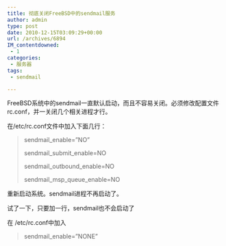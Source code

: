 ```yaml
---
title: 彻底关闭FreeBSD中的sendmail服务
author: admin
type: post
date: 2010-12-15T03:09:29+00:00
url: /archives/6894
IM_contentdowned:
 - 1
categories:
 - 服务器
tags:
 - sendmail

---
```

FreeBSD系统中的sendmail一直默认启动，而且不容易关闭。必须修改配置文件rc.conf，并一关闭几个相关进程才行。

在/etc/rc.conf文件中加入下面几行：

> sendmail_enable=”NO”
>
> sendmail\_submit\_enable=NO
>
> sendmail\_outbound\_enable=NO
>
> sendmail\_msp\_queue_enable=NO

重新启动系统。sendmail进程不再启动了。

试了一下，只要加一行，sendmail也不会启动了

在 /etc/rc.conf中加入

> sendmail_enable=”NONE”